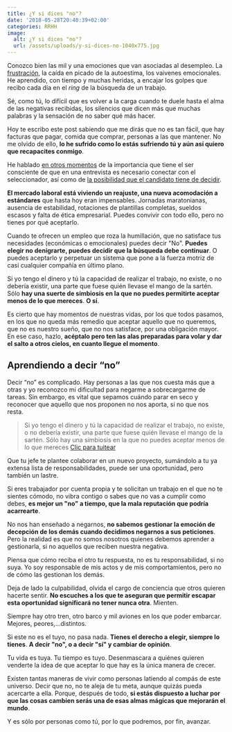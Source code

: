 ```yaml
---
title: ¿Y si dices "no"?
date: '2018-05-28T20:40:39+02:00'
categories: RRHH
image:
  alt: ¿Y si dices "no"?
  url: /assets/uploads/y-si-dices-no-1040x775.jpg
---
```

Conozco bien las mil y una emociones que van asociadas al desempleo. La [frustración](), la caída en picado de la autoestima, los vaivenes emocionales. He aprendido, con tiempo y muchas heridas, a encajar los golpes que recibo cada día en el *ring* de la búsqueda de un trabajo.

Sé, como tú, lo difícil que es volver a la carga cuando te duele hasta el alma de las negativas recibidas, los silencios que dicen más que muchas palabras y la sensación de no saber qué más hacer.

Hoy te escribo este post sabiendo que me dirás que no es tan fácil, que hay facturas que pagar, comida que comprar, personas a las que mantener. No me olvido de ello, **lo he sufrido como lo estás sufriendo tú y aún así quiero que recapacites conmigo**.

He hablado [en otros momentos]() de la importancia que tiene el ser consciente de que en una entrevista es necesario conectar con el seleccionador, así como de [la posibilidad que el candidato tiene de decidir](). 

**El mercado laboral está viviendo un reajuste, una nueva acomodación a estándares** que hasta hoy eran impensables. Jornadas maratonianas, ausencia de estabilidad, rotaciones de plantillas completas, sueldos escasos y falta de ética empresarial. Puedes convivir con todo ello, pero no tienes por qué aceptarlo.

Cuando te ofrecen un empleo que roza la humillación, que no satisface tus necesidades (económicas o emocionales) puedes decir "No". **Puedes elegir no denigrarte, puedes decidir que la búsqueda debe continuar**. O puedes aceptarlo y perpetuar un sistema que pone a la fuerza motriz de casi cualquier compañía en último plano.

Si yo tengo el dinero y tú la capacidad de realizar el trabajo, no existe, o no debería existir, una parte que fuese quién llevase el mango de la sartén. Sólo **hay una suerte de simbiosis en la que no puedes permitirte aceptar menos de lo que mereces**. **O sí**.

Es cierto que hay momentos de nuestras vidas, por los que todos pasamos, en los que no queda más remedio que aceptar aquello que no queremos, que no es nuestro sueño, que no nos satisface, por una obligación mayor. En ese caso, hazlo, **acéptalo pero ten las alas preparadas para volar y dar el salto a otros cielos, en cuanto llegue el momento**.

## Aprendiendo a decir “no”

Decir “no” es complicado. Hay personas a las que nos cuesta más que a otras y yo reconozco mi dificultad para negarme a sobrecargarme de tareas. Sin embargo, es vital que sepamos cuándo parar en seco y reconocer que aquello que nos proponen no nos aporta, si no que nos resta.

> Si yo tengo el dinero y tú la capacidad de realizar el trabajo, no existe, o no debería existir, una parte que fuese quién llevase el mango de la sartén. Sólo hay una simbiosis en la que no puedes aceptar menos de lo que mereces
[Clic para tuitear]()

Que tu jefe te plantee colaborar en un nuevo proyecto, sumándolo a tu ya extensa lista de responsabilidades, puede ser una oportunidad, pero también un lastre.

Si eres trabajador por cuenta propia y te solicitan un trabajo en el que no te sientes cómodo, no vibra contigo o sabes que no vas a cumplir como debes, **es mejor un "no" a tiempo, que la mala reputación que podría acarrearte**.

No nos han enseñado a negarnos, **no sabemos gestionar la emoción de decepción de los demás cuando decidimos negarnos a sus peticiones**. Pero la realidad es que no somos nosotros quienes debemos aprender a gestionarla, si no aquellos que reciben nuestra negativa.

Piensa que cómo reciba el otro tu respuesta, no es tu responsabilidad, si no suya. Yo soy responsable de mis actos y de mis comportamientos, pero no de cómo las gestionan los demás.

Deja de lado la culpabilidad, olvida el cargo de conciencia que otros quieren hacerte sentir. **No escuches a los que te aseguran que permitir escapar esta oportunidad significará no tener nunca otra**. Mienten.

Siempre hay otro tren, otro barco y mil aviones en los que poder embarcar. Mejores, peores,…distintos.

Si este no es el tuyo, no pasa nada. **Tienes el derecho a elegir, siempre lo tienes**. **A decir "no", o a decir "sí" y cambiar de opinión**.

Tu vida es tuya. Tu tiempo es tuyo. Desenmascara a quiénes quieren venderte la idea de que aceptar lo que hay es la única manera de crecer.

Existen tantas maneras de vivir como personas latiendo al compás de este universo. Decir que no, no te aleja de tu meta, aunque quizás pueda acercarte a ella. Porque, después de todo, **si estás dispuesto a luchar por que las cosas cambien serás una de esas almas mágicas que mejorarán el mundo**.

Y es sólo por personas como tú, por lo que podremos, por fin, avanzar.
